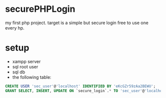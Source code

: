 # securePHPLogin
my first php project. target is a simple but secure login free to use one every hp.

# setup
- xampp server
- sql root user 
- sql db
- the following table:
```sql
CREATE USER 'sec_user'@'localhost' IDENTIFIED BY 'eKcGZr59zAa2BEWU';
GRANT SELECT, INSERT, UPDATE ON `secure_login`.* TO 'sec_user'@'localhost'
```